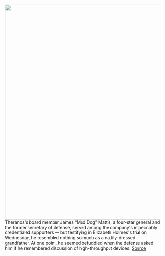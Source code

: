 <img src='https://cdn.vox-cdn.com/thumbor/oX8hM9BpfujeMXnqSSkbL3b6OQ8=/0x0:4000x2666/1200x675/filters:focal(2043x101:2683x741)/cdn.vox-cdn.com/uploads/chorus_image/image/69896319/1235434673.0.jpg' width='700px' /><br/>
Theranos's board member James “Mad Dog” Mattis, a four-star general and the former secretary of defense, served among the company's impeccably credentialed supporters — but testifying in Elizabeth Holmes's trial on Wednesday, he resembled nothing so much as a nattily-dressed grandfather. At one point, he seemed befuddled when the defense asked him if he remembered discussion of high-throughput devices.
<a href='https://www.theverge.com/2021/9/22/22689083/elizabeth-holmes-trial-james-mattis-testimony-theranos-fraud'> Source <a/>